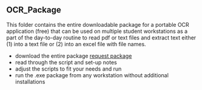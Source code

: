 ## OCR_Package

This folder contains the entire downloadable package for a portable OCR application (free) that can be used on multiple student workstations as a part of the day-to-day routine to read pdf or text files and extract text either (1) into a text file or (2) into an excel file with file names. 

* download the entire package [request package](mailto:japryse@ou.edu)
* read through the script and set-up notes
* adjust the scripts to fit your needs and run
* run the .exe package from any workstation without additional installations 
